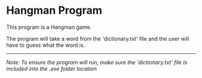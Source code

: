 # Hangman Program
This program is a Hangman game.

The program will take a word from the 'dictionary.txt' file and the user will have to guess what the word is.

---

*Note: To ensure the program will run, make sure the 'dictionary.txt' file is included into the .exe folder location*
